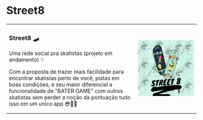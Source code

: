 # Street8
<div>
<table border="0">
  <tr>
    <td>
    <h3> Street8 🛹</h3>
<p>Uma rede social pra skatistas (projeto em andamento) ✨</p> 
<p>Com a proposta de trazer mais facilidade para encontrar skatistas perto de você, pistas em boas condições, e seu maior diferencial a funcionalidade de "BATER GAME" com outros skatistas sem perder a noção da pontuação tudo isso em um unico app 😎✌🏻 </p>
    </td>
    <td>
    <img src="street8.png">
    </td>
  </tr>
</table>
